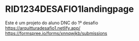 # RID1234DESAFIO1landingpage
Este é um projeto do aluno DNC do 1º desafio
https://arquitturadesafio1.netlify.app/
https://formspree.io/forms/xnnqwjkb/submissions
